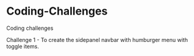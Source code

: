 # Coding-Challenges
Coding challenges


Challenge 1 - To create the sidepanel navbar with humburger menu with toggle items.


